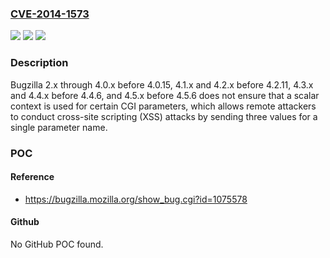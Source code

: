 ### [CVE-2014-1573](https://cve.mitre.org/cgi-bin/cvename.cgi?name=CVE-2014-1573)
![](https://img.shields.io/static/v1?label=Product&message=n%2Fa&color=blue)
![](https://img.shields.io/static/v1?label=Version&message=n%2Fa&color=blue)
![](https://img.shields.io/static/v1?label=Vulnerability&message=n%2Fa&color=brighgreen)

### Description

Bugzilla 2.x through 4.0.x before 4.0.15, 4.1.x and 4.2.x before 4.2.11, 4.3.x and 4.4.x before 4.4.6, and 4.5.x before 4.5.6 does not ensure that a scalar context is used for certain CGI parameters, which allows remote attackers to conduct cross-site scripting (XSS) attacks by sending three values for a single parameter name.

### POC

#### Reference
- https://bugzilla.mozilla.org/show_bug.cgi?id=1075578

#### Github
No GitHub POC found.

